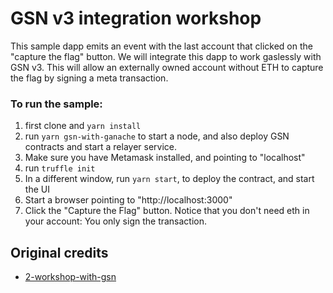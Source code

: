 # GSN v3 integration workshop

This sample dapp emits an event with the last account that clicked on the "capture the flag" button. We will integrate
this dapp to work gaslessly with GSN v3. This will allow an externally owned account without ETH to capture the flag by
signing a meta transaction.

### To run the sample:

1. first clone and `yarn install`
2. run `yarn gsn-with-ganache` to start a node, and also deploy GSN contracts and start a relayer service.
3. Make sure you have Metamask installed, and pointing to "localhost"
4. run `truffle init`
5. In a different window, run `yarn start`, to deploy the contract, and start the UI
6. Start a browser pointing to "http://localhost:3000"
7. Click the "Capture the Flag" button. Notice that you don't need eth in your account: You only sign the transaction.

## Original credits

* [2-workshop-with-gsn](https://github.com/opengsn/workshop/tree/2-workshop-with-gsn)